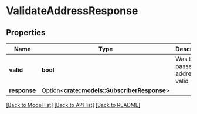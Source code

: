 # ValidateAddressResponse

## Properties

Name | Type | Description | Notes
------------ | ------------- | ------------- | -------------
**valid** | **bool** | Was the passed in address valid | 
**response** | Option<[**crate::models::SubscriberResponse**](SubscriberResponse.md)> |  | [optional]

[[Back to Model list]](../README.md#documentation-for-models) [[Back to API list]](../README.md#documentation-for-api-endpoints) [[Back to README]](../README.md)


